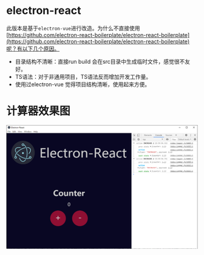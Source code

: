 # electron-react

此版本是基于`electron-vue`进行改造。为什么不直接使用[https://github.com/electron-react-boilerplate/electron-react-boilerplate](https://github.com/electron-react-boilerplate/electron-react-boilerplate)呢？有以下几个原因。

- 目录结构不清晰：直接run build 会在src目录中生成临时文件，感觉很不友好。
- TS语法：对于非通用项目，TS语法反而增加开发工作量。
- 使用过electron-vue 觉得项目结构清晰，使用起来方便。


# 计算器效果图

![](./docs/imgs/counter.png)